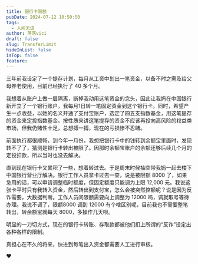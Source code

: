 ```yaml
---
title: 银行卡限额
pubDate: 2024-07-12 10:50:50
tags:
  - 人间无语
author: 落落vici
draft: false
slug: TransferLimit
hideInList: false
isTop: false
feature:
---
```

三年前我设定了一个提存计划，每月从工资中划出一笔资金，以备不时之需及给父母养老使用，目前已经执行了 40 多个月。

我想着从账户上做一层隔离，断掉我动用这笔资金的念头，因此让我妈在中国银行新开立了一个银行账户，我每月1日转一笔固定资金到这个银行卡。同时，希望产生一点收益，以她的名义开通了支付宝账户，选定了四五支指数基金，用这笔提存的资金来定投指数基金。按性质来讲这笔提存的资金不应该再投向高风险的权益类市场，但我仍赌性十足，总想搏一搏，现在的亏损惨不忍睹。

前面执行都很顺畅，到今年一月份，我想把银行卡中的钱转到余额宝里面时，发现转不了了，猜测是银行卡转出被限了。因那时余额宝账户的余额还够后续几个月的定投扣款，所以当时也没去解决。

直到现在银行卡又累积了一些，想着转过去。于是周末时候抽空带我妈一起去楼下中国银行营业厅解决。银行工作人员拿卡过去一查，说是被限额 8000 了，如果急用的话，可以申请调整临时额度，但固定额度只能调为上限 12,000 元。我说这张卡平时只有我转入资金，然后转出到支付宝，怎么会被突然控额呢？说是因为反诈需要，大数据判断。工作人员问限额需要向上调整为 12000 吗，调就取号等待办理。我说不调了，限额8000 调到 12000 有个啥区别呢，目前我也不需要整笔转出，转余额宝就每天 8000，多操作几天呗。

明显的一刀切方式，现在的银行卡转账、存取款都被他们扣上所谓的“反诈”设定出各种各样的限制。

真担心在不久的将来，快进到每笔出入资金都需要人工进行审核。

❤